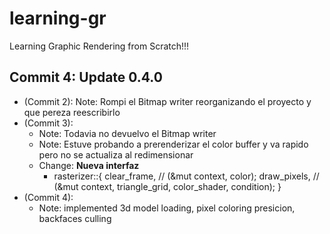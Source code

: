# learning-gr
Learning Graphic Rendering from Scratch!!!

## Commit 4: Update 0.4.0
- (Commit 2): Note: Rompi el Bitmap writer reorganizando el proyecto y que pereza reescribirlo 
- (Commit 3):
    - Note: Todavia no devuelvo el Bitmap writer
    - Note: Estuve probando a prerenderizar el color buffer y va rapido pero no se actualiza al redimensionar
    - Change: **Nueva interfaz**
        - rasterizer::{
            clear_frame, // (&mut context, color);
            draw_pixels, // (&mut context, triangle_grid, color_shader, condition);
        }
- (Commit 4): 
    - Note: implemented 3d model loading, pixel coloring presicion, backfaces culling
